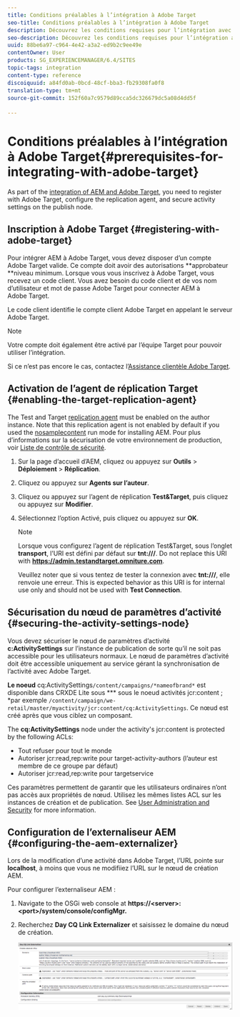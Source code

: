 ```yaml
---
title: Conditions préalables à l’intégration à Adobe Target
seo-title: Conditions préalables à l’intégration à Adobe Target
description: Découvrez les conditions requises pour l’intégration avec Adobe Target.
seo-description: Découvrez les conditions requises pour l’intégration avec Adobe Target.
uuid: 88be6a97-c964-4e42-a3a2-ed9b2c9ee49e
contentOwner: User
products: SG_EXPERIENCEMANAGER/6.4/SITES
topic-tags: integration
content-type: reference
discoiquuid: a84fd0ab-0bcd-48cf-bba3-fb29308fa0f8
translation-type: tm+mt
source-git-commit: 152f60a7c9579d89cca5dc326679dc5a08d4dd5f

---
```



# Conditions préalables à l’intégration à Adobe Target{#prerequisites-for-integrating-with-adobe-target}

As part of the [integration of AEM and Adobe Target](/help/sites-administering/target.md), you need to register with Adobe Target, configure the replication agent, and secure activity settings on the publish node.

## Inscription à Adobe Target {#registering-with-adobe-target}

Pour intégrer AEM à Adobe Target, vous devez disposer d’un compte Adobe Target valide. Ce compte doit avoir des autorisations **approbateur **niveau minimum. Lorsque vous vous inscrivez à Adobe Target, vous recevez un code client. Vous avez besoin du code client et de vos nom d’utilisateur et mot de passe Adobe Target pour connecter AEM à Adobe Target.

Le code client identifie le compte client Adobe Target en appelant le serveur Adobe Target.

>[!NOTE]
>
>Votre compte doit également être activé par l’équipe Target pour pouvoir utiliser l’intégration.
>
>
>Si ce n’est pas encore le cas, contactez l’[Assistance clientèle Adobe Target](https://marketing.adobe.com/resources/help/en_US/target/target/r_problem.html).

## Activation de l’agent de réplication Target {#enabling-the-target-replication-agent}

The Test and Target [replication agent](/help/sites-deploying/replication.md) must be enabled on the author instance. Note that this replication agent is not enabled by default if you used the [nosamplecontent](/help/sites-deploying/configure-runmodes.md#using-samplecontent-and-nosamplecontent) run mode for installing AEM. Pour plus d’informations sur la sécurisation de votre environnement de production, voir [Liste de contrôle de sécurité](/help/sites-administering/security-checklist.md).

1. Sur la page d’accueil d’AEM, cliquez ou appuyez sur **Outils** > **Déploiement** > **Réplication**.
1. Cliquez ou appuyez sur **Agents sur l’auteur**.
1. Cliquez ou appuyez sur l’agent de réplication **Test&amp;Target**, puis cliquez ou appuyez sur **Modifier**.
1. Sélectionnez l’option Activé, puis cliquez ou appuyez sur **OK**.

   >[!NOTE]
   >
   >Lorsque vous configurez l’agent de réplication Test&amp;Target, sous l’onglet **transport**, l’URI est défini par défaut sur **tnt:///**. Do not replace this URI with **https://admin.testandtarget.omniture.com**.
   >
   >Veuillez noter que si vous tentez de tester la connexion avec **tnt:///**, elle renvoie une erreur. This is expected behavior as this URI is for internal use only and should not be used with **Test Connection**.

## Sécurisation du nœud de paramètres d’activité {#securing-the-activity-settings-node}

Vous devez sécuriser le nœud de paramètres d’activité **c:ActivitySettings** sur l’instance de publication de sorte qu’il ne soit pas accessible pour les utilisateurs normaux. Le nœud de paramètres d’activité doit être accessible uniquement au service gérant la synchronisation de l’activité avec Adobe Target.

**Le noeud** cq:ActivitySettings`/content/campaigns/*nameofbrand*` est disponible dans CRXDE Lite sous *** sous le noeud activités jcr:content ; *par exemple `/content/campaign/we-retail/master/myactivity/jcr:content/cq:ActivitySettings`. Ce nœud est créé après que vous ciblez un composant.

The **cq:ActivitySettings** node under the activity&#39;s jcr:content is protected by the following ACLs:

* Tout refuser pour tout le monde
* Autoriser jcr:read,rep:write pour target-activity-authors (l’auteur est membre de ce groupe par défaut)
* Autoriser jcr:read,rep:write pour targetservice

Ces paramètres permettent de garantir que les utilisateurs ordinaires n’ont pas accès aux propriétés de nœud. Utilisez les mêmes listes ACL sur les instances de création et de publication. See [User Administration and Security](/help/sites-administering/security.md) for more information.

## Configuration de l’externaliseur AEM {#configuring-the-aem-externalizer}

Lors de la modification d’une activité dans Adobe Target, l’URL pointe sur **localhost**, à moins que vous ne modifiiez l’URL sur le nœud de création AEM.

Pour configurer l’externaliseur AEM :

1. Navigate to the OSGi web console at **https://&lt;server>:&lt;port>/system/console/configMgr.**
1. Recherchez **Day CQ Link Externalizer** et saisissez le domaine du nœud de création.

   ![chlimage_1-120](assets/chlimage_1-120.png)

